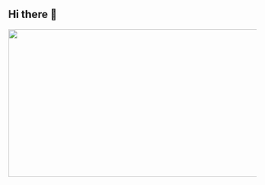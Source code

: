 ## Hi there 👋

<a href="https://github.com/devxb/gitanimals">
<img
  src="https://render.gitanimals.org/farms/huydqdev"
  width="760"
  height="300"
/>
</a>
<!--
**huydqdev/huydqdev** is a ✨ _special_ ✨ repository because its `README.md` (this file) appears on your GitHub profile.

Here are some ideas to get you started:

- 🔭 I’m currently working on ...
- 🌱 I’m currently learning ...
- 👯 I’m looking to collaborate on ...
- 🤔 I’m looking for help with ...
- 💬 Ask me about ...
- 📫 How to reach me: ...
- 😄 Pronouns: ...
- ⚡ Fun fact: ...
-->
